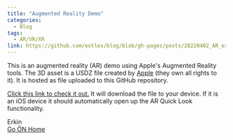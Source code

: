 ```yaml
---
title: "Augmented Reality Demo"
categories:
  - Blog
tags:
  - AR/VR/XR
link: https://github.com/eotles/blog/blob/gh-pages/posts/20220402_AR_example/toy_biplane.usdz?raw=true
---
```


This is an augmented reality (AR) demo using Apple's Augmented Reality tools. The 3D asset is a USDZ file created by [Apple](https://developer.apple.com/augmented-reality/quick-look/) (they own all rights to it). It is hosted as file uploaded to this GitHub repository.

[Click this link to check it out.](https://github.com/eotles/blog/blob/gh-pages/posts/20220402_AR_example/toy_biplane.usdz?raw=true) It will download the file to your device. If it is an iOS device it should automatically open up the AR Quick Look functionality.


Erkin  <br />
[Go ÖN Home](../../index.md) <br /><br />

